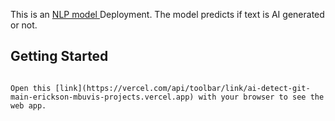 This is an [NLP model ](https://github.com/ericks-on/NLP-Ai_generated_Text_detection) Deployment. The model predicts if text is AI generated or not.



## Getting Started


```

Open this [link](https://vercel.com/api/toolbar/link/ai-detect-git-main-erickson-mbuvis-projects.vercel.app) with your browser to see the web app.
```


